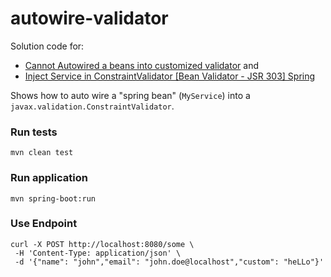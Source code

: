 # autowire-validator

Solution code for:
- [Cannot Autowired a beans into customized validator](https://stackoverflow.com/q/70065756/592355) and
- [Inject Service in ConstraintValidator [Bean Validator - JSR 303] Spring](https://stackoverflow.com/q/13350537/592355)

Shows how to auto wire a "spring bean" (`MyService`) into a `javax.validation.ConstraintValidator`.

### Run tests

    mvn clean test
    
### Run application

    mvn spring-boot:run
    
### Use Endpoint

    curl -X POST http://localhost:8080/some \
     -H 'Content-Type: application/json' \
     -d '{"name": "john","email": "john.doe@localhost","custom": "heLLo"}' 
     
    

